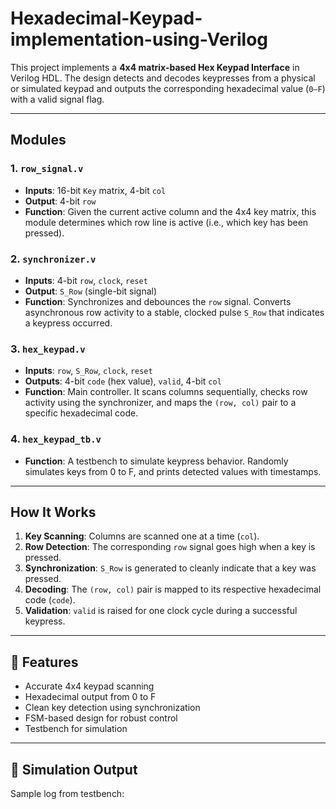 # Hexadecimal-Keypad-implementation-using-Verilog

This project implements a **4x4 matrix-based Hex Keypad Interface** in Verilog HDL. The design detects and decodes keypresses from a physical or simulated keypad and outputs the corresponding hexadecimal value (`0–F`) with a valid signal flag.

---

##  Modules

### 1. `row_signal.v`
- **Inputs**: 16-bit `Key` matrix, 4-bit `col`
- **Output**: 4-bit `row`
- **Function**: Given the current active column and the 4x4 key matrix, this module determines which row line is active (i.e., which key has been pressed).

### 2. `synchronizer.v`
- **Inputs**: 4-bit `row`, `clock`, `reset`
- **Output**: `S_Row` (single-bit signal)
- **Function**: Synchronizes and debounces the `row` signal. Converts asynchronous row activity to a stable, clocked pulse `S_Row` that indicates a keypress occurred.

### 3. `hex_keypad.v`
- **Inputs**: `row`, `S_Row`, `clock`, `reset`
- **Outputs**: 4-bit `code` (hex value), `valid`, 4-bit `col`
- **Function**: Main controller. It scans columns sequentially, checks row activity using the synchronizer, and maps the `(row, col)` pair to a specific hexadecimal code.

### 4. `hex_keypad_tb.v`
- **Function**: A testbench to simulate keypress behavior. Randomly simulates keys from 0 to F, and prints detected values with timestamps.

---

##  How It Works

1. **Key Scanning**: Columns are scanned one at a time (`col`).
2. **Row Detection**: The corresponding `row` signal goes high when a key is pressed.
3. **Synchronization**: `S_Row` is generated to cleanly indicate that a key was pressed.
4. **Decoding**: The `(row, col)` pair is mapped to its respective hexadecimal code (`code`).
5. **Validation**: `valid` is raised for one clock cycle during a successful keypress.

---

## 🎯 Features

-  Accurate 4x4 keypad scanning
-  Hexadecimal output from 0 to F
-  Clean key detection using synchronization
-  FSM-based design for robust control
-  Testbench for simulation

---

## 🧪 Simulation Output

Sample log from testbench:

